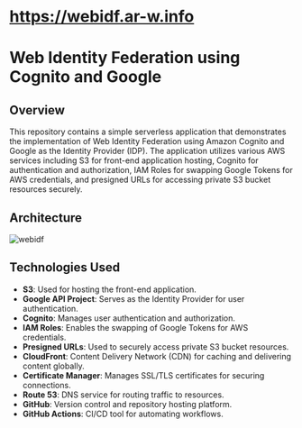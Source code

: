
# https://webidf.ar-w.info
# Web Identity Federation using Cognito and Google

## Overview

This repository contains a simple serverless application that demonstrates the implementation of Web Identity Federation using Amazon Cognito and Google as the Identity Provider (IDP). The application utilizes various AWS services including S3 for front-end application hosting, Cognito for authentication and authorization, IAM Roles for swapping Google Tokens for AWS credentials, and presigned URLs for accessing private S3 bucket resources securely.

## Architecture

![webidf](https://github.com/nicetry001/webidf/assets/85026477/2906b97d-7028-4add-8c99-26459aaf0644)


## Technologies Used

- **S3**: Used for hosting the front-end application.
- **Google API Project**: Serves as the Identity Provider for user authentication.
- **Cognito**: Manages user authentication and authorization.
- **IAM Roles**: Enables the swapping of Google Tokens for AWS credentials.
- **Presigned URLs**: Used to securely access private S3 bucket resources.
- **CloudFront**: Content Delivery Network (CDN) for caching and delivering content globally.
- **Certificate Manager**: Manages SSL/TLS certificates for securing connections.
- **Route 53**: DNS service for routing traffic to resources.
- **GitHub**: Version control and repository hosting platform.
- **GitHub Actions**: CI/CD tool for automating workflows.
